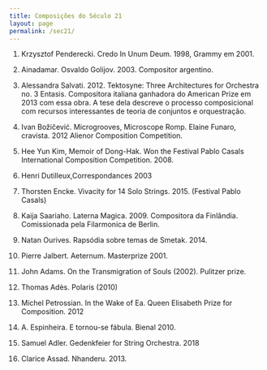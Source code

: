 ```yaml
---
title: Composições do Século 21
layout: page
permalink: /sec21/
---
```



1. Krzysztof Penderecki. Credo In Unum Deum. 1998, Grammy em 2001.

2. Ainadamar. Osvaldo Golijov. 2003. Compositor argentino.

3. Alessandra Salvati. 2012. Tektosyne: Three Architectures for Orchestra no. 3
   Entasis. Compositora italiana ganhadora do American Prize em 2013 com essa
   obra. A tese dela descreve o processo composicional com recursos
   interessantes de teoria de conjuntos e orquestração.

4. Ivan Božičević. Microgrooves, Microscope Romp. Elaine Funaro, cravista. 2012
   Alienor Composition Competition.

5. Hee Yun Kim, Memoir of Dong-Hak. Won the Festival Pablo Casals International
   Composition Competition. 2008.

6. Henri Dutilleux,Correspondances 2003

7. Thorsten Encke. Vivacity for 14 Solo Strings. 2015. (Festival Pablo Casals)

8. Kaija Saariaho. Laterna Magica. 2009. Compositora da Finlândia. Comissionada
   pela Filarmonica de Berlin.

9. Natan Ourives. Rapsódia sobre temas de Smetak. 2014.

10. Pierre Jalbert. Aeternum. Masterprize 2001.

11. John Adams. On the Transmigration of Souls (2002). Pulitzer prize.

12. Thomas Adès. Polaris (2010)

13. Michel Petrossian. In the Wake of Ea. Queen Elisabeth Prize for Composition.
    2012

14. A. Espinheira. E tornou-se fábula. Bienal 2010.

15. Samuel Adler. Gedenkfeier for String Orchestra. 2018

16. Clarice Assad. Nhanderu. 2013.
